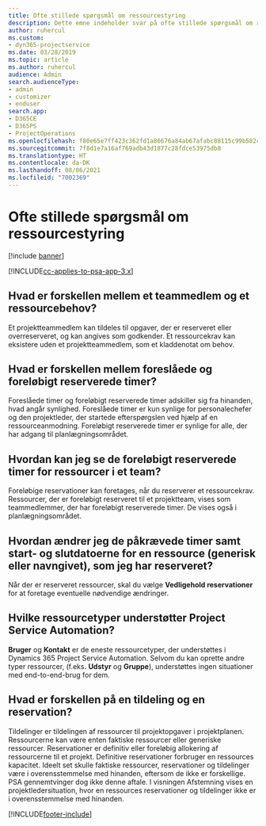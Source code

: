 ```yaml
---
title: Ofte stillede spørgsmål om ressourcestyring
description: Dette emne indeholder svar på ofte stillede spørgsmål om ressourcestyring.
author: ruhercul
ms.custom:
- dyn365-projectservice
ms.date: 03/28/2019
ms.topic: article
ms.author: ruhercul
audience: Admin
search.audienceType:
- admin
- customizer
- enduser
search.app:
- D365CE
- D365PS
- ProjectOperations
ms.openlocfilehash: f80e65e7ff423c362fd1a86676a84ab67afabc88115c99b582c5eefa6c725a46
ms.sourcegitcommit: 7f8d1e7a16af769adb43d1877c28fdce53975db8
ms.translationtype: HT
ms.contentlocale: da-DK
ms.lasthandoff: 08/06/2021
ms.locfileid: "7002369"
---
```

# <a name="resource-management-faq"></a>Ofte stillede spørgsmål om ressourcestyring

[!include [banner](../includes/psa-now-project-operations.md)]

[!INCLUDE[cc-applies-to-psa-app-3.x](../includes/cc-applies-to-psa-app-3x.md)]

## <a name="what-is-the-difference-between-a-team-member-and-a-resource-requirement"></a>Hvad er forskellen mellem et teammedlem og et ressourcebehov?

Et projektteammedlem kan tildeles til opgaver, der er reserveret eller overreserveret, og kan angives som godkender. Et ressourcekrav kan eksistere uden et projektteammedlem, som et kladdenotat om behov. 

## <a name="what-is-the-difference-between-proposed-and-soft-booked-hours"></a>Hvad er forskellen mellem foreslåede og foreløbigt reserverede timer?

Foreslåede timer og foreløbigt reserverede timer adskiller sig fra hinanden, hvad angår synlighed. Foreslåede timer er kun synlige for personalechefer og den projektleder, der startede efterspørgslen ved hjælp af en ressourceanmodning. Foreløbigt reserverede timer er synlige for alle, der har adgang til planlægningsområdet.

## <a name="how-can-i-see-the-soft-booked-hours-for-resources-on-a-team"></a>Hvordan kan jeg se de foreløbigt reserverede timer for ressourcer i et team?

Foreløbige reservationer kan foretages, når du reserverer et ressourcekrav. Ressourcer, der er foreløbigt reserveret til et projektteam, vises som teammedlemmer, der har foreløbigt reserverede timer. De vises også i planlægningsområdet.

## <a name="how-do-i-change-the-required-hours-and-the-start-and-end-dates-for-a-resource-generic-or-named-that-i-booked"></a>Hvordan ændrer jeg de påkrævede timer samt start- og slutdatoerne for en ressource (generisk eller navngivet), som jeg har reserveret?

Når der er reserveret ressourcer, skal du vælge **Vedligehold reservationer** for at foretage eventuelle nødvendige ændringer.

## <a name="what-resources-types-does-project-service-automation-support"></a>Hvilke ressourcetyper understøtter Project Service Automation?

**Bruger** og **Kontakt** er de eneste ressourcetyper, der understøttes i Dynamics 365 Project Service Automation. Selvom du kan oprette andre typer ressourcer, (f.eks. **Udstyr** og **Gruppe**), understøttes ingen situationer med end-to-end-brug for dem.

## <a name="what-is-the-difference-between-an-assignment-and-a-booking"></a>Hvad er forskellen på en tildeling og en reservation?

Tildelinger er tildelingen af ressourcer til projektopgaver i projektplanen. Ressourcerne kan være enten faktiske ressourcer eller generiske ressourcer. Reservationer er definitiv eller foreløbig allokering af ressourcerne til et projekt. Definitive reservationer forbruger en ressources kapacitet. Ideelt set skulle faktiske ressourcer, reservationer og tildelinger være i overensstemmelse med hinanden, eftersom de ikke er forskellige. PSA gennemtvinger dog ikke denne aftale. I visningen Afstemning vises en projektledersituation, hvor en ressources reservationer og tildelinger ikke er i overensstemmelse med hinanden.


[!INCLUDE[footer-include](../includes/footer-banner.md)]